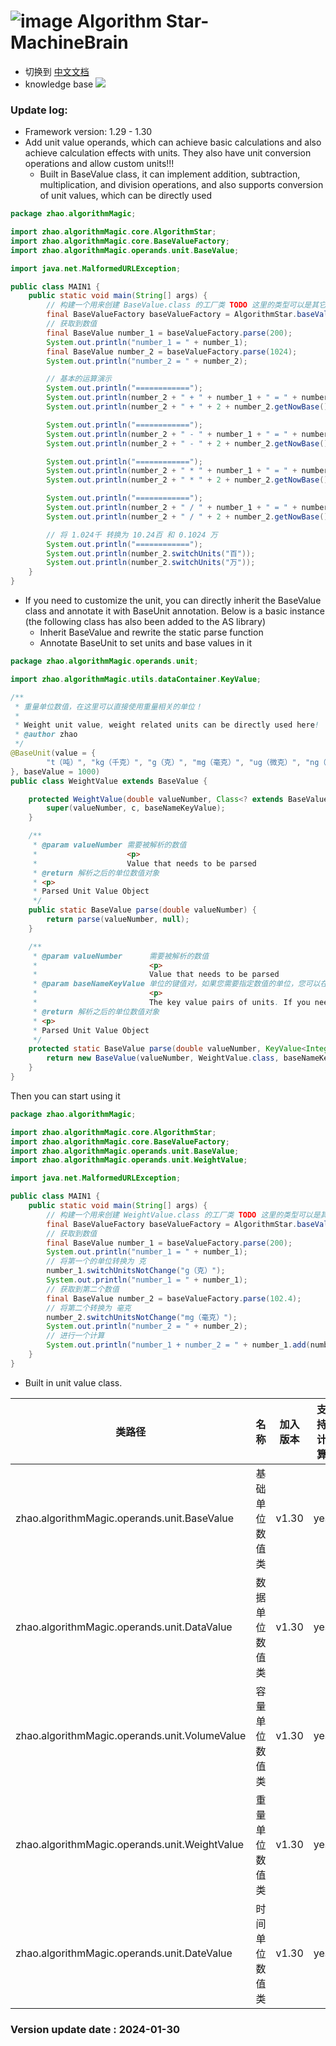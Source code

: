 # ![image](https://user-images.githubusercontent.com/113756063/194830221-abe24fcc-484b-4769-b3b7-ec6d8138f436.png) Algorithm Star-MachineBrain

- 切换到 [中文文档](https://github.com/BeardedManZhao/algorithmStar/blob/Zhao-develop/src_code/README-Chinese.md)
- knowledge base
  <a href="https://github.com/BeardedManZhao/algorithmStar/blob/main/KnowledgeDocument/knowledge%20base.md">
  <img src = "https://user-images.githubusercontent.com/113756063/194832492-f8c184c1-55e8-4f16-943a-34b99ac751d4.png"/>
  </a>

### Update log:

* Framework version: 1.29 - 1.30
* Add unit value operands, which can achieve basic calculations and also achieve calculation effects with units. They also have unit conversion operations and allow custom units!!!
  * Built in BaseValue class, it can implement addition, subtraction, multiplication, and division operations, and also supports conversion of unit values, which can be directly used

```java
package zhao.algorithmMagic;

import zhao.algorithmMagic.core.AlgorithmStar;
import zhao.algorithmMagic.core.BaseValueFactory;
import zhao.algorithmMagic.operands.unit.BaseValue;

import java.net.MalformedURLException;

public class MAIN1 {
    public static void main(String[] args) {
        // 构建一个用来创建 BaseValue.class 的工厂类 TODO 这里的类型可以是其它的 但是要确保是 BaseValue 的子类
        final BaseValueFactory baseValueFactory = AlgorithmStar.baseValueFactory(BaseValue.class);
        // 获取到数值
        final BaseValue number_1 = baseValueFactory.parse(200);
        System.out.println("number_1 = " + number_1);
        final BaseValue number_2 = baseValueFactory.parse(1024);
        System.out.println("number_2 = " + number_2);

        // 基本的运算演示
        System.out.println("============");
        System.out.println(number_2 + " + " + number_1 + " = " + number_1.add(number_2));
        System.out.println(number_2 + " + " + 2 + number_2.getNowBase().getValue() + " = " + number_2.add(2));

        System.out.println("============");
        System.out.println(number_2 + " - " + number_1 + " = " + number_1.diff(number_2));
        System.out.println(number_2 + " - " + 2 + number_2.getNowBase().getValue() + " = " + number_2.diff(2));

        System.out.println("============");
        System.out.println(number_2 + " * " + number_1 + " = " + number_1.multiply(number_2));
        System.out.println(number_2 + " * " + 2 + number_2.getNowBase().getValue() + " = " + number_2.multiply(2));

        System.out.println("============");
        System.out.println(number_2 + " / " + number_1 + " = " + number_1.divide(number_2));
        System.out.println(number_2 + " / " + 2 + number_2.getNowBase().getValue() + " = " + number_2.divide(2));

        // 将 1.024千 转换为 10.24百 和 0.1024 万
        System.out.println("============");
        System.out.println(number_2.switchUnits("百"));
        System.out.println(number_2.switchUnits("万"));
    }
}

```

* If you need to customize the unit, you can directly inherit the BaseValue class and annotate it with BaseUnit annotation. Below is a basic instance (the following class has also been added to the AS library)
  * Inherit BaseValue and rewrite the static parse function
  * Annotate BaseUnit to set units and base values in it

```java
package zhao.algorithmMagic.operands.unit;

import zhao.algorithmMagic.utils.dataContainer.KeyValue;

/**
 * 重量单位数值，在这里可以直接使用重量相关的单位！
 *
 * Weight unit value, weight related units can be directly used here!
 * @author zhao
 */
@BaseUnit(value = {
        "t（吨）", "kg（千克）", "g（克）", "mg（毫克）", "ug（微克）", "ng（纳克）", "pg（皮克）", "fg（飞克）"
}, baseValue = 1000)
public class WeightValue extends BaseValue {

    protected WeightValue(double valueNumber, Class<? extends BaseValue> c, KeyValue<Integer, String> baseNameKeyValue) {
        super(valueNumber, c, baseNameKeyValue);
    }

    /**
     * @param valueNumber 需要被解析的数值
     *                    <p>
     *                    Value that needs to be parsed
     * @return 解析之后的单位数值对象
     * <p>
     * Parsed Unit Value Object
     */
    public static BaseValue parse(double valueNumber) {
        return parse(valueNumber, null);
    }

    /**
     * @param valueNumber      需要被解析的数值
     *                         <p>
     *                         Value that needs to be parsed
     * @param baseNameKeyValue 单位的键值对，如果您需要指定数值的单位，您可以在这里进行指定，如果您不需要可以直接设置为 null，请注意 如果您不设置为null 此操作将不会对数值进行任何化简.
     *                         <p>
     *                         The key value pairs of units. If you need to specify the unit of a numerical value, you can specify it here. If you don't need it, you can directly set it to null. Please note that if you don't set it to null, this operation will not simplify the numerical value in any way.
     * @return 解析之后的单位数值对象
     * <p>
     * Parsed Unit Value Object
     */
    protected static BaseValue parse(double valueNumber, KeyValue<Integer, String> baseNameKeyValue) {
        return new BaseValue(valueNumber, WeightValue.class, baseNameKeyValue);
    }
}

```

Then you can start using it

```java
package zhao.algorithmMagic;

import zhao.algorithmMagic.core.AlgorithmStar;
import zhao.algorithmMagic.core.BaseValueFactory;
import zhao.algorithmMagic.operands.unit.BaseValue;
import zhao.algorithmMagic.operands.unit.WeightValue;

import java.net.MalformedURLException;

public class MAIN1 {
    public static void main(String[] args) {
        // 构建一个用来创建 WeightValue.class 的工厂类 TODO 这里的类型可以是其它的 但是要确保是 BaseValue 的子类
        final BaseValueFactory baseValueFactory = AlgorithmStar.baseValueFactory(WeightValue.class);
        // 获取到数值
        final BaseValue number_1 = baseValueFactory.parse(200);
        System.out.println("number_1 = " + number_1);
        // 将第一个的单位转换为 克
        number_1.switchUnitsNotChange("g（克）");
        System.out.println("number_1 = " + number_1);
        // 获取到第二个数值
        final BaseValue number_2 = baseValueFactory.parse(102.4);
        // 将第二个转换为 毫克
        number_2.switchUnitsNotChange("mg（毫克）");
        System.out.println("number_2 = " + number_2);
        // 进行一个计算
        System.out.println("number_1 + number_2 = " + number_1.add(number_2));
    }
}

```

* Built in unit value class.

| 类路径                                           | 名称      | 加入版本  | 支持计算 |
|-----------------------------------------------|---------|-------|------|
| zhao.algorithmMagic.operands.unit.BaseValue   | 基础单位数值类 | v1.30 | yes  |
| zhao.algorithmMagic.operands.unit.DataValue   | 数据单位数值类 | v1.30 | yes  |
| zhao.algorithmMagic.operands.unit.VolumeValue | 容量单位数值类 | v1.30 | yes  |
| zhao.algorithmMagic.operands.unit.WeightValue | 重量单位数值类 | v1.30 | yes  |
| zhao.algorithmMagic.operands.unit.DateValue   | 时间单位数值类 | v1.30 | yes  |


### Version update date : 2024-01-30
